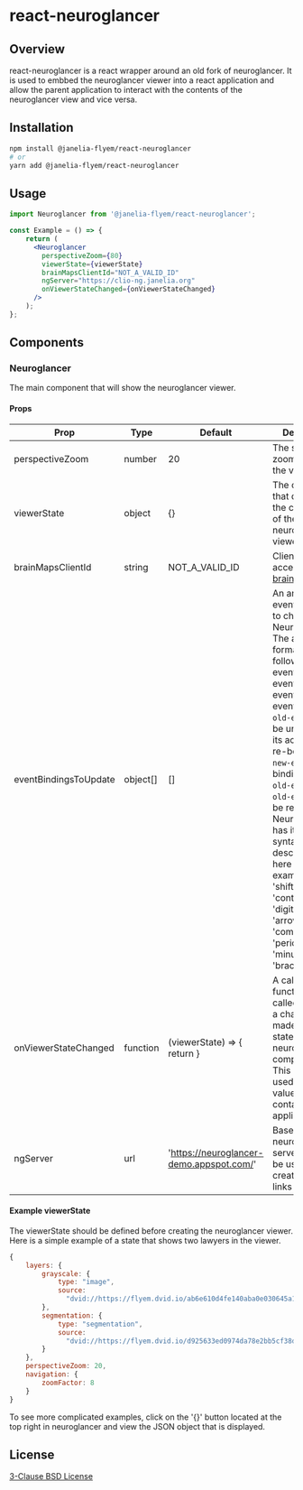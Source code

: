 # react-neuroglancer

## Overview
react-neuroglancer is a react wrapper around an old fork of neuroglancer. It is used to embbed the neuroglancer viewer into a react application and allow the parent application to interact with the contents of the neuroglancer view and vice versa.

## Installation
```bash
npm install @janelia-flyem/react-neuroglancer
# or
yarn add @janelia-flyem/react-neuroglancer
```

## Usage
```jsx
import Neuroglancer from '@janelia-flyem/react-neuroglancer';

const Example = () => {
    return (
      <Neuroglancer
        perspectiveZoom={80}
        viewerState={viewerState}
        brainMapsClientId="NOT_A_VALID_ID"
        ngServer="https://clio-ng.janelia.org"
        onViewerStateChanged={onViewerStateChanged}
      />
    );
};
```

## Components
### Neuroglancer
The main component that will show the neuroglancer viewer.

#### Props
| Prop | Type | Default | Description |
|------|------|---------|-------------|
| perspectiveZoom | number | 20 | The starting zoom level of the viewer |
| viewerState | object | {} | The core object that describes the current state of the neuroglancer viewer. |
| brainMapsClientId| string | NOT_A_VALID_ID | Client ID used to access [Google brainmaps API](https://natverse.org/fafbseg/reference/index.html#brainmaps-api)  |
| eventBindingsToUpdate | object[] | [] |  An array of event bindings to change in Neuroglancer.  The array format is as follows: [[old-event1, new-event1], [old-event2], old-event3] Here, `old-event1`'s will be unbound and its action will be re-bound to `new-event1`. The bindings for `old-event2` and `old-event3` will be removed. Neuroglancer has its own syntax for event descriptors, and here are some examples:'keya', 'shift+keyb' 'control+keyc', 'digit4', 'space', 'arrowleft', 'comma', 'period', 'minus', 'equal', 'bracketleft'.|
| onViewerStateChanged | function | (viewerState) => { return } | A callback function that is called whenever a change is made to the state of the neuroglancer component. This can be used to update values in the containing application. |
| ngServer | url | 'https://neuroglancer-demo.appspot.com/' | Base url for a neuroglancer server that will be used to create external links |

#### Example viewerState

The viewerState should be defined before creating the neuroglancer viewer. Here is a simple example of a state that shows two lawyers in the viewer.

```javascript
{
    layers: {
        grayscale: {
            type: "image",
            source:
              "dvid://https://flyem.dvid.io/ab6e610d4fe140aba0e030645a1d7229/grayscalejpeg"
        },
        segmentation: {
            type: "segmentation",
            source:
              "dvid://https://flyem.dvid.io/d925633ed0974da78e2bb5cf38d01f4d/segmentation"
        }
    },
    perspectiveZoom: 20,
    navigation: {
        zoomFactor: 8
    }
}
```
To see more complicated examples, click on the '{}' button located at the top right  in neuroglancer and view the JSON object that is displayed. 

## License
[3-Clause BSD License](LICENSE.md)
